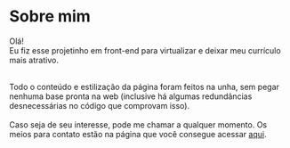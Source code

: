 # Sobre mim
Olá!<br>
Eu fiz esse projetinho em front-end para virtualizar e deixar meu currículo mais atrativo.<br><br>

Todo o conteúdo e estilização da página foram feitos na unha, sem pegar nenhuma base pronta na web (inclusive há algumas redundâncias desnecessárias no código que comprovam isso).<br>
<br>
Caso seja de seu interesse, pode me chamar a qualquer momento. Os meios para contato estão na página que você consegue acessar [aqui]().

